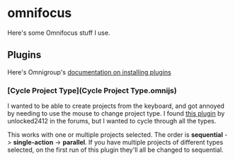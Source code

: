 # omnifocus
Here's some Omnifocus stuff I use.

## Plugins

Here's Omnigroup's [documentation on installing plugins](https://omni-automation.com/plugins/installation.html)

### [Cycle Project Type](Cycle Project Type.omnijs)

I wanted to be able to create projects from the keyboard, and got annoyed by needing to use the mouse to change project type. I found [this plugin](https://discourse.omnigroup.com/t/keyboard-shortcut-to-turn-selected-project-or-task-group-parent-to-sequential/63128) by unlocked2412 in the forums, but I wanted to cycle through all the types.

This works with one or multiple projects selected. The order is **sequential** -> **single-action** -> **parallel**. If you have multiple projects of different types selected, on the first run of this plugin they'll all be changed to sequential.